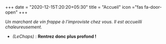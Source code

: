 +++
date = "2020-12-15T:20:20+05:30"
title = "Accueil"
icon ="fas fa-door-open"
+++

_Un marchant de vin frappe à l'improviste chez vous. Il est accueilli chaleureusement._

* _(LeChaps)_ : **Rentrez donc plus profond !**
